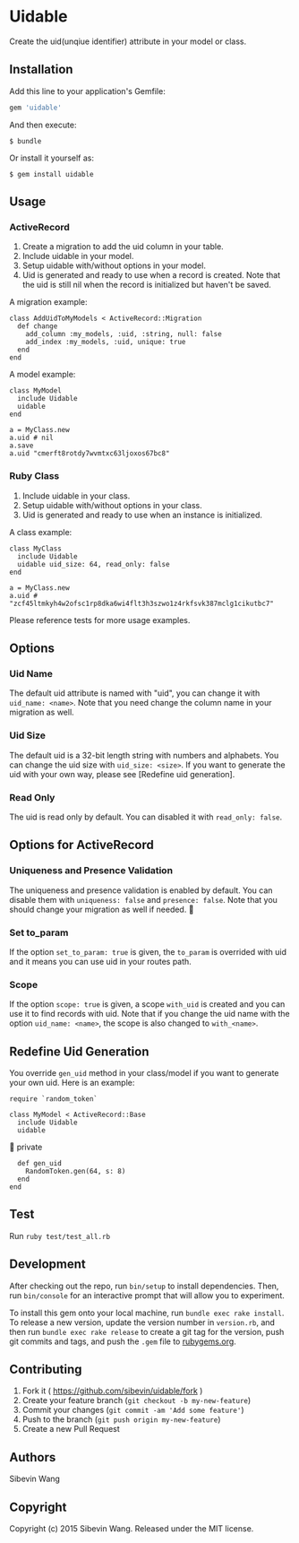 # Uidable

Create the uid(unqiue identifier) attribute in your model or class.

## Installation

Add this line to your application's Gemfile:

```ruby
gem 'uidable'
```

And then execute:

    $ bundle

Or install it yourself as:

    $ gem install uidable

## Usage

### ActiveRecord

1. Create a migration to add the uid column in your table.
2. Include uidable in your model.
3. Setup uidable with/without options in your model.
4. Uid is generated and ready to use when a record is created. Note that the uid is still nil when the record is initialized but haven't be saved.

A migration example:

    class AddUidToMyModels < ActiveRecord::Migration
      def change
        add_column :my_models, :uid, :string, null: false
        add_index :my_models, :uid, unique: true
      end
    end

A model example:

    class MyModel
      include Uidable
      uidable
    end

    a = MyClass.new
    a.uid # nil
    a.save
    a.uid "cmerft8rotdy7wvmtxc63ljoxos67bc8"

### Ruby Class

1. Include uidable in your class.
2. Setup uidable with/without options in your class.
3. Uid is generated and ready to use when an instance is initialized.

A class example:

    class MyClass
      include Uidable
      uidable uid_size: 64, read_only: false
    end

    a = MyClass.new
    a.uid # "zcf45ltmkyh4w2ofsc1rp8dka6wi4flt3h3szwo1z4rkfsvk387mclg1cikutbc7"

Please reference tests for more usage examples.

## Options

### Uid Name

The default uid attribute is named with "uid", you can change it with `uid_name: <name>`. Note that you need change the column name in your migration as well.

### Uid Size

The default uid is a 32-bit length string with numbers and alphabets. You can change the uid size with `uid_size: <size>`. If you want to generate the uid with your own way, please see [Redefine uid generation].

### Read Only

The uid is read only by default. You can disabled it with `read_only: false`.

## Options for ActiveRecord

### Uniqueness and Presence Validation

The uniqueness and presence validation is enabled by default. You can disable them with `uniqueness: false` and `presence: false`. Note that you should change your migration as well if needed.

### Set to_param

If the option `set_to_param: true` is given, the `to_param` is overrided with uid and it means you can use uid in your routes path.

### Scope

If the option `scope: true` is given, a scope `with_uid` is created and you can use it to find records with uid. Note that if you change the uid name with the option `uid_name: <name>`, the scope is also changed to `with_<name>`.

## Redefine Uid Generation

You override `gen_uid` method in your class/model if you want to generate your own uid. Here is an example:

    require `random_token`

    class MyModel < ActiveRecord::Base
      include Uidable
      uidable

      private

      def gen_uid
        RandomToken.gen(64, s: 8)
      end
    end

## Test

Run `ruby test/test_all.rb`

## Development

After checking out the repo, run `bin/setup` to install dependencies. Then, run `bin/console` for an interactive prompt that will allow you to experiment.

To install this gem onto your local machine, run `bundle exec rake install`. To release a new version, update the version number in `version.rb`, and then run `bundle exec rake release` to create a git tag for the version, push git commits and tags, and push the `.gem` file to [rubygems.org](https://rubygems.org).

## Contributing

1. Fork it ( https://github.com/sibevin/uidable/fork )
2. Create your feature branch (`git checkout -b my-new-feature`)
3. Commit your changes (`git commit -am 'Add some feature'`)
4. Push to the branch (`git push origin my-new-feature`)
5. Create a new Pull Request

## Authors

Sibevin Wang

## Copyright

Copyright (c) 2015 Sibevin Wang. Released under the MIT license.

